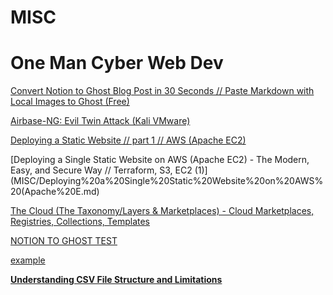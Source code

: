 # MISC

# One Man Cyber Web Dev

[Convert Notion to Ghost Blog Post in 30 Seconds // Paste Markdown with Local Images to Ghost (Free)](MISC/Convert%20Notion%20to%20Ghost%20Blog%20Post%20in%2030%20Seconds%20Pa.md)

[Airbase-NG: Evil Twin Attack (Kali VMware)](MISC/Airbase-NG%20Evil%20Twin%20Attack%20(Kali%20VMware).md)

[Deploying a Static Website // part 1 // AWS (Apache EC2)](MISC/Deploying%20a%20Static%20Website%20part%201%20AWS%20(Apache%20EC2).md)

[Deploying a Single Static Website on AWS (Apache EC2) - The Modern, Easy, and Secure Way // Terraform, S3, EC2 (1)](MISC/Deploying%20a%20Single%20Static%20Website%20on%20AWS%20(Apache%20E.md)

[The Cloud (The Taxonomy/Layers & Marketplaces) - Cloud Marketplaces, Registries, Collections, Templates](MISC/The%20Cloud%20(The%20Taxonomy%20Layers%20&%20Marketplaces)%20-%20C%2030bd79d611714a80921618fc200d9d3c.md)

[NOTION TO GHOST TEST](MISC/NOTION%20TO%20GHOST%20TEST.md)

[example](MISC/example.md)

[**Understanding CSV File Structure and Limitations**](MISC/Understanding%20CSV%20File%20Structure%20and%20Limitations.md)